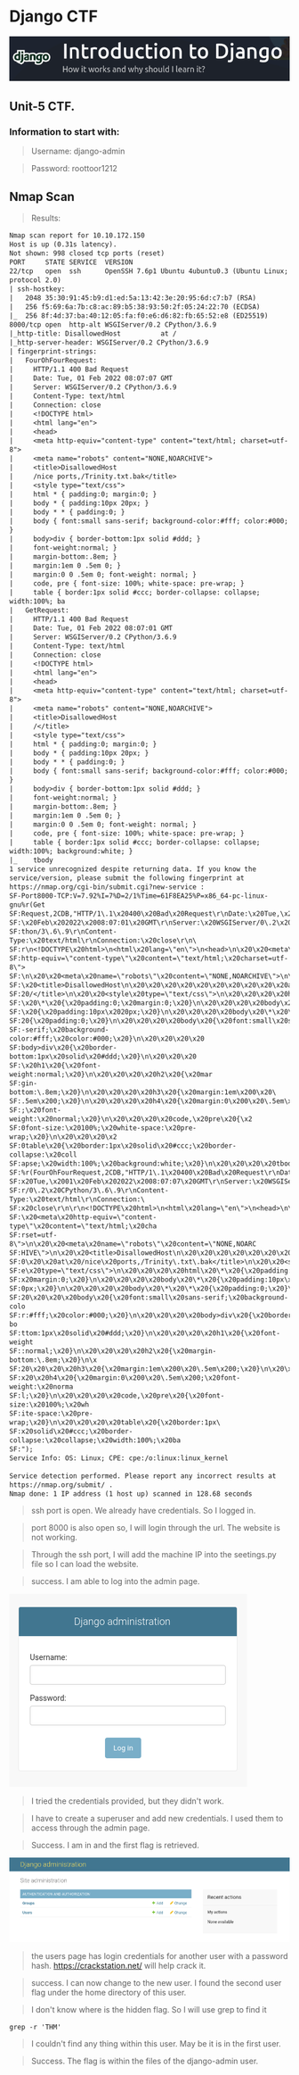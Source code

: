 # Django CTF
![](https://raw.githubusercontent.com/Adel-Ahmed777/TryHackMe-Writeups/main/Django%20CTF-image.png)

## Unit-5 CTF.

### Information to start with:
> Username: django-admin  

> Password: roottoor1212  

## Nmap Scan
> Results:

```
Nmap scan report for 10.10.172.150
Host is up (0.31s latency).
Not shown: 998 closed tcp ports (reset)
PORT     STATE SERVICE  VERSION
22/tcp   open  ssh      OpenSSH 7.6p1 Ubuntu 4ubuntu0.3 (Ubuntu Linux; protocol 2.0)
| ssh-hostkey:
|   2048 35:30:91:45:b9:d1:ed:5a:13:42:3e:20:95:6d:c7:b7 (RSA)
|   256 f5:69:6a:7b:c8:ac:89:b5:38:93:50:2f:05:24:22:70 (ECDSA)
|_  256 8f:4d:37:ba:40:12:05:fa:f0:e6:d6:82:fb:65:52:e8 (ED25519)
8000/tcp open  http-alt WSGIServer/0.2 CPython/3.6.9
|_http-title: DisallowedHost          at /
|_http-server-header: WSGIServer/0.2 CPython/3.6.9
| fingerprint-strings:
|   FourOhFourRequest:
|     HTTP/1.1 400 Bad Request
|     Date: Tue, 01 Feb 2022 08:07:07 GMT
|     Server: WSGIServer/0.2 CPython/3.6.9
|     Content-Type: text/html
|     Connection: close
|     <!DOCTYPE html>
|     <html lang="en">
|     <head>
|     <meta http-equiv="content-type" content="text/html; charset=utf-8">
|     <meta name="robots" content="NONE,NOARCHIVE">
|     <title>DisallowedHost
|     /nice ports,/Trinity.txt.bak</title>
|     <style type="text/css">
|     html * { padding:0; margin:0; }
|     body * { padding:10px 20px; }
|     body * * { padding:0; }
|     body { font:small sans-serif; background-color:#fff; color:#000; }
|     body>div { border-bottom:1px solid #ddd; }
|     font-weight:normal; }
|     margin-bottom:.8em; }
|     margin:1em 0 .5em 0; }
|     margin:0 0 .5em 0; font-weight: normal; }
|     code, pre { font-size: 100%; white-space: pre-wrap; }
|     table { border:1px solid #ccc; border-collapse: collapse; width:100%; ba
|   GetRequest:
|     HTTP/1.1 400 Bad Request
|     Date: Tue, 01 Feb 2022 08:07:01 GMT
|     Server: WSGIServer/0.2 CPython/3.6.9
|     Content-Type: text/html
|     Connection: close
|     <!DOCTYPE html>
|     <html lang="en">
|     <head>
|     <meta http-equiv="content-type" content="text/html; charset=utf-8">
|     <meta name="robots" content="NONE,NOARCHIVE">
|     <title>DisallowedHost
|     /</title>
|     <style type="text/css">
|     html * { padding:0; margin:0; }
|     body * { padding:10px 20px; }
|     body * * { padding:0; }
|     body { font:small sans-serif; background-color:#fff; color:#000; }
|     body>div { border-bottom:1px solid #ddd; }
|     font-weight:normal; }
|     margin-bottom:.8em; }
|     margin:1em 0 .5em 0; }
|     margin:0 0 .5em 0; font-weight: normal; }
|     code, pre { font-size: 100%; white-space: pre-wrap; }
|     table { border:1px solid #ccc; border-collapse: collapse; width:100%; background:white; }
|_    tbody
1 service unrecognized despite returning data. If you know the service/version, please submit the following fingerprint at https://nmap.org/cgi-bin/submit.cgi?new-service :
SF-Port8000-TCP:V=7.92%I=7%D=2/1%Time=61F8EA25%P=x86_64-pc-linux-gnu%r(Get
SF:Request,2CDB,"HTTP/1\.1\x20400\x20Bad\x20Request\r\nDate:\x20Tue,\x2001
SF:\x20Feb\x202022\x2008:07:01\x20GMT\r\nServer:\x20WSGIServer/0\.2\x20CPy
SF:thon/3\.6\.9\r\nContent-Type:\x20text/html\r\nConnection:\x20close\r\n\
SF:r\n<!DOCTYPE\x20html>\n<html\x20lang=\"en\">\n<head>\n\x20\x20<meta\x20
SF:http-equiv=\"content-type\"\x20content=\"text/html;\x20charset=utf-8\">
SF:\n\x20\x20<meta\x20name=\"robots\"\x20content=\"NONE,NOARCHIVE\">\n\x20
SF:\x20<title>DisallowedHost\n\x20\x20\x20\x20\x20\x20\x20\x20\x20\x20at\x
SF:20/</title>\n\x20\x20<style\x20type=\"text/css\">\n\x20\x20\x20\x20html
SF:\x20\*\x20{\x20padding:0;\x20margin:0;\x20}\n\x20\x20\x20\x20body\x20\*
SF:\x20{\x20padding:10px\x2020px;\x20}\n\x20\x20\x20\x20body\x20\*\x20\*\x
SF:20{\x20padding:0;\x20}\n\x20\x20\x20\x20body\x20{\x20font:small\x20sans
SF:-serif;\x20background-color:#fff;\x20color:#000;\x20}\n\x20\x20\x20\x20
SF:body>div\x20{\x20border-bottom:1px\x20solid\x20#ddd;\x20}\n\x20\x20\x20
SF:\x20h1\x20{\x20font-weight:normal;\x20}\n\x20\x20\x20\x20h2\x20{\x20mar
SF:gin-bottom:\.8em;\x20}\n\x20\x20\x20\x20h3\x20{\x20margin:1em\x200\x20\
SF:.5em\x200;\x20}\n\x20\x20\x20\x20h4\x20{\x20margin:0\x200\x20\.5em\x200
SF:;\x20font-weight:\x20normal;\x20}\n\x20\x20\x20\x20code,\x20pre\x20{\x2
SF:0font-size:\x20100%;\x20white-space:\x20pre-wrap;\x20}\n\x20\x20\x20\x2
SF:0table\x20{\x20border:1px\x20solid\x20#ccc;\x20border-collapse:\x20coll
SF:apse;\x20width:100%;\x20background:white;\x20}\n\x20\x20\x20\x20tbody")
SF:%r(FourOhFourRequest,2CDB,"HTTP/1\.1\x20400\x20Bad\x20Request\r\nDate:\
SF:x20Tue,\x2001\x20Feb\x202022\x2008:07:07\x20GMT\r\nServer:\x20WSGIServe
SF:r/0\.2\x20CPython/3\.6\.9\r\nContent-Type:\x20text/html\r\nConnection:\
SF:x20close\r\n\r\n<!DOCTYPE\x20html>\n<html\x20lang=\"en\">\n<head>\n\x20
SF:\x20<meta\x20http-equiv=\"content-type\"\x20content=\"text/html;\x20cha
SF:rset=utf-8\">\n\x20\x20<meta\x20name=\"robots\"\x20content=\"NONE,NOARC
SF:HIVE\">\n\x20\x20<title>DisallowedHost\n\x20\x20\x20\x20\x20\x20\x20\x2
SF:0\x20\x20at\x20/nice\x20ports,/Trinity\.txt\.bak</title>\n\x20\x20<styl
SF:e\x20type=\"text/css\">\n\x20\x20\x20\x20html\x20\*\x20{\x20padding:0;\
SF:x20margin:0;\x20}\n\x20\x20\x20\x20body\x20\*\x20{\x20padding:10px\x202
SF:0px;\x20}\n\x20\x20\x20\x20body\x20\*\x20\*\x20{\x20padding:0;\x20}\n\x
SF:20\x20\x20\x20body\x20{\x20font:small\x20sans-serif;\x20background-colo
SF:r:#fff;\x20color:#000;\x20}\n\x20\x20\x20\x20body>div\x20{\x20border-bo
SF:ttom:1px\x20solid\x20#ddd;\x20}\n\x20\x20\x20\x20h1\x20{\x20font-weight
SF::normal;\x20}\n\x20\x20\x20\x20h2\x20{\x20margin-bottom:\.8em;\x20}\n\x
SF:20\x20\x20\x20h3\x20{\x20margin:1em\x200\x20\.5em\x200;\x20}\n\x20\x20\
SF:x20\x20h4\x20{\x20margin:0\x200\x20\.5em\x200;\x20font-weight:\x20norma
SF:l;\x20}\n\x20\x20\x20\x20code,\x20pre\x20{\x20font-size:\x20100%;\x20wh
SF:ite-space:\x20pre-wrap;\x20}\n\x20\x20\x20\x20table\x20{\x20border:1px\
SF:x20solid\x20#ccc;\x20border-collapse:\x20collapse;\x20width:100%;\x20ba
SF:");
Service Info: OS: Linux; CPE: cpe:/o:linux:linux_kernel

Service detection performed. Please report any incorrect results at https://nmap.org/submit/ .
Nmap done: 1 IP address (1 host up) scanned in 128.68 seconds
```
> ssh port is open. We already have credentials. So I logged in.

> port 8000 is also open so, I will login through the url. The website is not working.

> Through the ssh port, I will add the machine IP into the seetings.py file so I can load the website.

> success. I am able to log into the admin page.

![](https://raw.githubusercontent.com/Adel-Ahmed777/TryHackMe-Writeups/main/TryHackMe%20Images/Djano-admin-page.png)

> I tried the credentials provided, but they didn't work.

> I have to create a superuser and add new credentials. I used them to access through the admin page.

> Success. I am in and the first flag is retrieved.

![](https://raw.githubusercontent.com/Adel-Ahmed777/TryHackMe-Writeups/main/TryHackMe%20Images/2-Django-admin-page.png)

> the users page has login credentials for another user with a password hash. https://crackstation.net/ will help crack it.

> success. I can now change to the new user. I found the second user flag under the home directory of this user.

> I don't know where is the hidden flag. So I will use grep to find it

```
grep -r 'THM'
```

> I couldn't find any thing within this user. May be it is in the first user.

> Success. The flag is within the files of the django-admin user.
